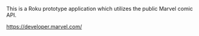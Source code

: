 This is a Roku prototype application which utilizes the public Marvel comic API.

https://developer.marvel.com/
